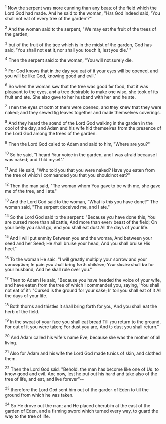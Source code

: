 <sup>1</sup> 
Now the serpent was more cunning than any beast of the field which the Lord God had made. And he said to the woman, "Has God indeed said, 'You shall not eat of every tree of the garden'?" 

<sup>2</sup> 
And the woman said to the serpent, "We may eat the fruit of the trees of the garden; 

<sup>3</sup> 
but of the fruit of the tree which is in the midst of the garden, God has said, 'You shall not eat it, nor shall you touch it, lest you die.' " 

<sup>4</sup> 
Then the serpent said to the woman, "You will not surely die. 

<sup>5</sup> 
For God knows that in the day you eat of it your eyes will be opened, and you will be like God, knowing good and evil." 

<sup>6</sup> 
So when the woman saw that the tree was good for food, that it was pleasant to the eyes, and a tree desirable to make one wise, she took of its fruit and ate. She also gave to her husband with her, and he ate. 

<sup>7</sup> 
Then the eyes of both of them were opened, and they knew that they were naked; and they sewed fig leaves together and made themselves coverings. 

<sup>8</sup> 
And they heard the sound of the Lord God walking in the garden in the cool of the day, and Adam and his wife hid themselves from the presence of the Lord God among the trees of the garden. 

<sup>9</sup> 
Then the Lord God called to Adam and said to him, "Where are you?" 

<sup>10</sup> 
So he said, "I heard Your voice in the garden, and I was afraid because I was naked; and I hid myself." 

<sup>11</sup> 
And He said, "Who told you that you were naked? Have you eaten from the tree of which I commanded you that you should not eat?" 

<sup>12</sup> 
Then the man said, "The woman whom You gave to be with me, she gave me of the tree, and I ate." 

<sup>13</sup> 
And the Lord God said to the woman, "What is this you have done?" The woman said, "The serpent deceived me, and I ate." 

<sup>14</sup> 
So the Lord God said to the serpent: "Because you have done this, You are cursed more than all cattle, And more than every beast of the field; On your belly you shall go, And you shall eat dust All the days of your life. 

<sup>15</sup> 
And I will put enmity Between you and the woman, And between your seed and her Seed; He shall bruise your head, And you shall bruise His heel." 

<sup>16</sup> 
To the woman He said: "I will greatly multiply your sorrow and your conception; In pain you shall bring forth children; Your desire shall be for your husband, And he shall rule over you." 

<sup>17</sup> 
Then to Adam He said, "Because you have heeded the voice of your wife, and have eaten from the tree of which I commanded you, saying, 'You shall not eat of it': "Cursed is the ground for your sake; In toil you shall eat of it All the days of your life. 

<sup>18</sup> 
Both thorns and thistles it shall bring forth for you, And you shall eat the herb of the field. 

<sup>19</sup> 
In the sweat of your face you shall eat bread Till you return to the ground, For out of it you were taken; For dust you are, And to dust you shall return." 

<sup>20</sup> 
And Adam called his wife's name Eve, because she was the mother of all living. 

<sup>21</sup> 
Also for Adam and his wife the Lord God made tunics of skin, and clothed them. 

<sup>22</sup> 
Then the Lord God said, "Behold, the man has become like one of Us, to know good and evil. And now, lest he put out his hand and take also of the tree of life, and eat, and live forever"-- 

<sup>23</sup> 
therefore the Lord God sent him out of the garden of Eden to till the ground from which he was taken. 

<sup>24</sup> 
So He drove out the man; and He placed cherubim at the east of the garden of Eden, and a flaming sword which turned every way, to guard the way to the tree of life.